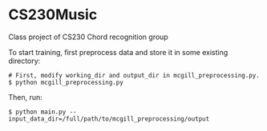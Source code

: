 # CS230Music
Class project of CS230 Chord recognition group

To start training, first preprocess data and store it in some existing directory:

```shell
# First, modify working_dir and output_dir in mcgill_preprocessing.py.
$ python mcgill_preprocessing.py
```

Then, run:

```shell
$ python main.py --input_data_dir=/full/path/to/mcgill_preprocessing/output
```


